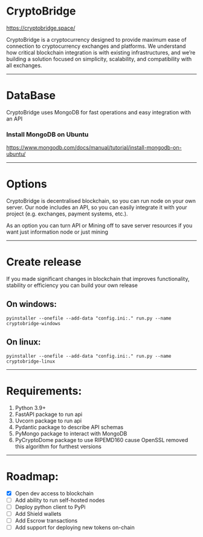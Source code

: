 # CryptoBridge

https://cryptobridge.space/

CryptoBridge is a cryptocurrency designed to provide maximum ease of connection to cryptocurrency exchanges and platforms. We understand how critical blockchain integration is with existing infrastructures, and we’re building a solution focused on simplicity, scalability, and compatibility with all exchanges.

<hr>

# DataBase

CryptoBridge uses MongoDB for fast operations and easy integration with an API

### Install MongoDB on Ubuntu
https://www.mongodb.com/docs/manual/tutorial/install-mongodb-on-ubuntu/

<hr>

# Options

CryptoBridge is decentralised blockchain, so you can run node on your own server. Our node includes an API, so you can easily integrate it with your project (e.g. exchanges, payment systems, etc.). 

As an option you can turn API or Mining off to save server resources if you want just information node or just mining

<hr>

# Create release

If you made significant changes in blockchain that improves functionality, stability or efficiency you can build your own release

## On windows:

```
pyinstaller --onefile --add-data "config.ini:." run.py --name cryptobridge-windows
```

## On linux:

```
pyinstaller --onefile --add-data "config.ini:." run.py --name cryptobridge-linux
```

<hr>

# Requirements:

1. Python 3.9+ 
2. FastAPI package to run api
3. Uvcorn package to run api
4. Pydantic package to describe API schemas
5. PyMongo package to interact with MongoDB
6. PyCryptoDome package to use RIPEMD160 cause OpenSSL removed this algorithm for furthest versions

<hr>

# Roadmap:

- [x] Open dev access to blockchain
- [ ] Add ability to run self-hosted nodes
- [ ] Deploy python client to PyPi 
- [ ] Add Shield wallets
- [ ] Add Escrow transactions
- [ ] Add support for deploying new tokens on-chain
